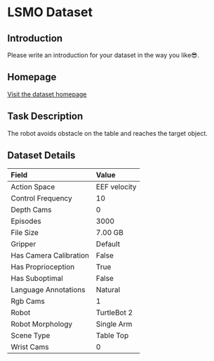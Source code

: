 # LSMO Dataset


## Introduction

Please write an introduction for your dataset in the way you like:sunglasses:.


## Homepage

[Visit the dataset homepage](https://journals.sagepub.com/doi/full/10.1177/02783649211044405)


## Task Description

The robot avoids obstacle on the table and reaches the target object.


## Dataset Details

| Field                            | Value                    |
|:---------------------------------|:-------------------------|
| Action Space                     | EEF velocity           |
| Control Frequency                     | 10           |
| Depth Cams                     | 0           |
| Episodes                     | 3000           |
| File Size                     |  7.00 GB           |
| Gripper                     | Default           |
| Has Camera Calibration                     | False           |
| Has Proprioception                     | True           |
| Has Suboptimal                     | False           |
| Language Annotations                     | Natural           |
| Rgb Cams                     | 1           |
| Robot                     | TurtleBot 2           |
| Robot Morphology                     | Single Arm           |
| Scene Type                     | Table Top           |
| Wrist Cams                     | 0           |


